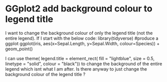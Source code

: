 
# GGplot2 add background colour to legend title

I want to change the background colour of only the legend title (not the entire legend).
If I start with the below code:
library(tidyverse)
#produce a ggplot
ggplot(iris, aes(x=Sepal.Length, y=Sepal.Width, colour=Species)) + 
  geom_point()


I can use theme( legend.title = element_rect( fill = "lightblue",  size = 0.5, linetype = "solid", colour = "black")) to change the background of the entire legend which isnt what I am after.
Is there anyway to just change the background colour of the legend title ?

        